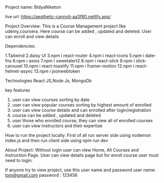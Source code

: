<!-- # React + Vite

This template provides a minimal setup to get React working in Vite with HMR and some ESLint rules.

Currently, two official plugins are available:

- [@vitejs/plugin-react](https://github.com/vitejs/vite-plugin-react/blob/main/packages/plugin-react) uses [Babel](https://babeljs.io/) for Fast Refresh
- [@vitejs/plugin-react-swc](https://github.com/vitejs/vite-plugin-react/blob/main/packages/plugin-react-swc) uses [SWC](https://swc.rs/) for Fast Refresh

## Expanding the ESLint configuration

If you are developing a production application, we recommend using TypeScript with type-aware lint rules enabled. Check out the [TS template](https://github.com/vitejs/vite/tree/main/packages/create-vite/template-react-ts) for information on how to integrate TypeScript and [`typescript-eslint`](https://typescript-eslint.io) in your project. -->

Project name: BidyaNiketon

live url: https://aesthetic-cannoli-aa3f60.netlify.app/

Project Overview: This is a Course Management  project like udemy,coursera. Here course can be added , updated and deleted. User can enroll and view details

Dependencies:

1.Tailwind
2.daisy UI
3.npm i react-router
4.npm i react-icons
5.npm i date-fns
6.npm i axios
7.npm i sweetalert2
8.npm i react-slick
9.npm i slick-carousel
10.npm i react-toastify
11.npm i framer-motion
12.npm i react-helmet-async
13.npm i jsonwebtoken

Technologies
React JS,Node Js, MongoDb

key features

1. user can view courses sorting by date
2. user can view popular courses sorting by highest amount of enrolled 
3. user can view course details and can enrolled after login/registration
4. course can be added , updated and deleted
5. user those who enrolled course, they can view all of enrolled courses 
6. user can view instructors and their expertise

How to run the project locally: First of all run server side using nodemon index.js and then run client side using npm run dev

About Project: Without login user can view Home, All Courses and Instruction Page. User can view details page but for enroll course user must need to login. 

If anyone try to view project, use this user name and password
user name: tom@gmail.com
password : 123456